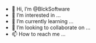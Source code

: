 - 👋 Hi, I’m @BlckSoftware
- 👀 I’m interested in ...
- 🌱 I’m currently learning ...
- 💞️ I’m looking to collaborate on ...
- 📫 How to reach me ...

<!---
BlckSoftware/BlckSoftware is a ✨ special ✨ repository because its `README.md` (this file) appears on your GitHub profile.
You can click the Preview link to take a look at your changes.
--->
